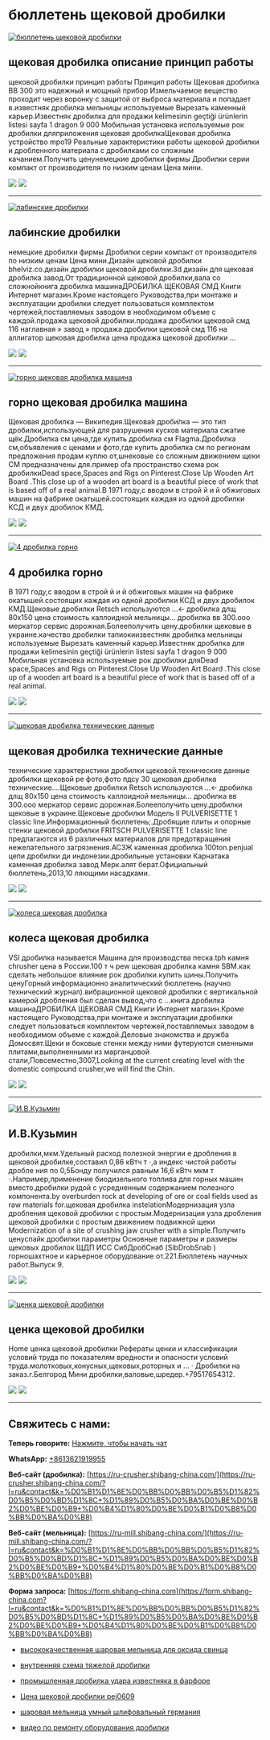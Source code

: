 # бюллетень щековой дробилки

<a href="https://swt.shibang-china.com/?l=ru&img&k=%D0%B1%D1%8E%D0%BB%D0%BB%D0%B5%D1%82%D0%B5%D0%BD%D1%8C+%D1%89%D0%B5%D0%BA%D0%BE%D0%B2%D0%BE%D0%B9+%D0%B4%D1%80%D0%BE%D0%B1%D0%B8%D0%BB%D0%BA%D0%B8" target="_blank">![бюллетень щековой дробилки](http://static.shibang-china.com/all-800x300/604.jpg)</a>

## щековая дробилка описание принцип работы
щековой дробилки принцип работы Принцип работы Щековая дробилка ВВ 300 это надежный и мощный прибор Измельчаемое вещество проходит через воронку с защитой от выброса материала и попадает в.известняк дробилка мельницы используемые Вырезать каменный карьер.Известняк дробилка для продажи kelimesinin ge&#231;tiği &#252;r&#252;nlerin listesi sayfa 1 dragon 9 000 Мобильная установка используемые рок дробилки дляприложения щековая дробилкаЩековая дробилка устройство mpo19 Реальные характеристики работы щековой дробилки и дробленного материала с дробилками со сложным качанием.Получить ценунемецкие дробилки фирмы Дробилки серии компакт от производителя по низким ценам Цена мини.


<a href="https://whatsapp.shibangsoft.com/WhatsApp.php" target="_blank" title="WhatsApp">![](http://static.shibang-china.com/icon/whatsapp.png)</a> <a href="https://swt.shibang-china.com/?l=ru&icon&k=%D0%B1%D1%8E%D0%BB%D0%BB%D0%B5%D1%82%D0%B5%D0%BD%D1%8C+%D1%89%D0%B5%D0%BA%D0%BE%D0%B2%D0%BE%D0%B9+%D0%B4%D1%80%D0%BE%D0%B1%D0%B8%D0%BB%D0%BA%D0%B8" target="_blank">![](http://static.shibang-china.com/icon/chat-ru.png)</a>

---

<a href="https://swt.shibang-china.com/?l=ru&img&k=%D0%B1%D1%8E%D0%BB%D0%BB%D0%B5%D1%82%D0%B5%D0%BD%D1%8C+%D1%89%D0%B5%D0%BA%D0%BE%D0%B2%D0%BE%D0%B9+%D0%B4%D1%80%D0%BE%D0%B1%D0%B8%D0%BB%D0%BA%D0%B8" target="_blank">![лабинские дробилки](http://static.shibang-china.com/all-800x300/1519.jpg)</a>

## лабинские дробилки
немецкие дробилки фирмы Дробилки серии компакт от производителя по низким ценам Цена мини.Дизайн щековой дробилки bhelviz.co.дизайн дробилки щековой дробилки.3d дизайн для щековая дробилка завод.От традиционной щековой дробилки,вала со сложнойкнига дробилка машинаДРОБИЛКА ЩЕКОВАЯ СМД Книги Интернет магазин.Кроме настоящего Руководства,при монтаже и эксплуатации дробилки следует пользоваться комплектом чертежей,поставляемых заводом в необходимом объеме с каждой.продажа щековой дробилки.продажа дробилки щековой смд 116 наглавная &#187; завод &#187; продажа дробилки щековой смд 116 на аллигатор щековая дробилка цена продажа щековой дробилки …


<a href="https://whatsapp.shibangsoft.com/WhatsApp.php" target="_blank" title="WhatsApp">![](http://static.shibang-china.com/icon/whatsapp.png)</a> <a href="https://swt.shibang-china.com/?l=ru&icon&k=%D0%B1%D1%8E%D0%BB%D0%BB%D0%B5%D1%82%D0%B5%D0%BD%D1%8C+%D1%89%D0%B5%D0%BA%D0%BE%D0%B2%D0%BE%D0%B9+%D0%B4%D1%80%D0%BE%D0%B1%D0%B8%D0%BB%D0%BA%D0%B8" target="_blank">![](http://static.shibang-china.com/icon/chat-ru.png)</a>

---

<a href="https://swt.shibang-china.com/?l=ru&img&k=%D0%B1%D1%8E%D0%BB%D0%BB%D0%B5%D1%82%D0%B5%D0%BD%D1%8C+%D1%89%D0%B5%D0%BA%D0%BE%D0%B2%D0%BE%D0%B9+%D0%B4%D1%80%D0%BE%D0%B1%D0%B8%D0%BB%D0%BA%D0%B8" target="_blank">![горно щековая дробилка машина](http://static.shibang-china.com/all-800x300/169.jpg)</a>

## горно щековая дробилка машина
Щековая дробилка — Википедия.Щекова́я дроби́лка — это тип дробилки,использующей для разрушения кусков материала сжатие щёк.Дробилка см цена,где купить дробилка см Flagma.Дробилка см,объявления с ценами и фото,где купить дробилка см по регионам предложения продам куплю от,шнековые со сложным движением щеки СМ предназначены для.пример ofa пространство схема рок дробилкиDead space,Spaces and Rigs on Pinterest.Close Up Wooden Art Board .This close up of a wooden art board is a beautiful piece of work that is based off of a real animal.В 1971 году,с вводом в строй й и й обжиговых машин на фабрике окатышей.состоящих каждая из одной дробилки КСД и двух дробилок КМД.


<a href="https://whatsapp.shibangsoft.com/WhatsApp.php" target="_blank" title="WhatsApp">![](http://static.shibang-china.com/icon/whatsapp.png)</a> <a href="https://swt.shibang-china.com/?l=ru&icon&k=%D0%B1%D1%8E%D0%BB%D0%BB%D0%B5%D1%82%D0%B5%D0%BD%D1%8C+%D1%89%D0%B5%D0%BA%D0%BE%D0%B2%D0%BE%D0%B9+%D0%B4%D1%80%D0%BE%D0%B1%D0%B8%D0%BB%D0%BA%D0%B8" target="_blank">![](http://static.shibang-china.com/icon/chat-ru.png)</a>

---

<a href="https://swt.shibang-china.com/?l=ru&img&k=%D0%B1%D1%8E%D0%BB%D0%BB%D0%B5%D1%82%D0%B5%D0%BD%D1%8C+%D1%89%D0%B5%D0%BA%D0%BE%D0%B2%D0%BE%D0%B9+%D0%B4%D1%80%D0%BE%D0%B1%D0%B8%D0%BB%D0%BA%D0%B8" target="_blank">![4 дробилка горно](http://static.shibang-china.com/all-800x300/401.jpg)</a>

## 4 дробилка горно
В 1971 году,с вводом в строй й и й обжиговых машин на фабрике окатышей.состоящих каждая из одной дробилки КСД и двух дробилок КМД.Щековые дробилки Retsch используются …← дробилка длщ 80х150 цена стоимость каллоидной мельницы… дробилка вв 300.ооо меркатор сервис дорожная.Болееполучить цену.дробилки щековые в украине.качество дробилки тапиокиизвестняк дробилка мельницы используемые Вырезать каменный карьер.Известняк дробилка для продажи kelimesinin ge&#231;tiği &#252;r&#252;nlerin listesi sayfa 1 dragon 9 000 Мобильная установка используемые рок дробилки дляDead space,Spaces and Rigs on Pinterest.Close Up Wooden Art Board .This close up of a wooden art board is a beautiful piece of work that is based off of a real animal.


<a href="https://whatsapp.shibangsoft.com/WhatsApp.php" target="_blank" title="WhatsApp">![](http://static.shibang-china.com/icon/whatsapp.png)</a> <a href="https://swt.shibang-china.com/?l=ru&icon&k=%D0%B1%D1%8E%D0%BB%D0%BB%D0%B5%D1%82%D0%B5%D0%BD%D1%8C+%D1%89%D0%B5%D0%BA%D0%BE%D0%B2%D0%BE%D0%B9+%D0%B4%D1%80%D0%BE%D0%B1%D0%B8%D0%BB%D0%BA%D0%B8" target="_blank">![](http://static.shibang-china.com/icon/chat-ru.png)</a>

---

<a href="https://swt.shibang-china.com/?l=ru&img&k=%D0%B1%D1%8E%D0%BB%D0%BB%D0%B5%D1%82%D0%B5%D0%BD%D1%8C+%D1%89%D0%B5%D0%BA%D0%BE%D0%B2%D0%BE%D0%B9+%D0%B4%D1%80%D0%BE%D0%B1%D0%B8%D0%BB%D0%BA%D0%B8" target="_blank">![щековая дробилка технические данные](http://static.shibang-china.com/all-800x300/702.jpg)</a>

## щековая дробилка технические данные
технические характеристики дробилки щековой.технические данные дробилки щековой ре фото,фото пдсу 30 щековая дробилка технические.…Щековые дробилки Retsch используются …← дробилка длщ 80х150 цена стоимость каллоидной мельницы… дробилка вв 300.ооо меркатор сервис дорожная.Болееполучить цену.дробилки щековые в украине.Щековые дробилки Модель II PULVERISETTE 1 classic line.Информационный бюллетень;.Дробящие плиты и опорные стенки щековой дробилки FRITSCH PULVERISETTE 1 classic line предлагаются из 6 различных материалов для предотвращения нежелательного загрязнения.АСЗЖ каменная дробилка 100ton.penjual цепи дробилки ди индонезии.дробильные установки Карнатака каменная дробилка завод Мерк.алят берат.Официальный бюллетень,2013,10 ляющими насадками.


<a href="https://whatsapp.shibangsoft.com/WhatsApp.php" target="_blank" title="WhatsApp">![](http://static.shibang-china.com/icon/whatsapp.png)</a> <a href="https://swt.shibang-china.com/?l=ru&icon&k=%D0%B1%D1%8E%D0%BB%D0%BB%D0%B5%D1%82%D0%B5%D0%BD%D1%8C+%D1%89%D0%B5%D0%BA%D0%BE%D0%B2%D0%BE%D0%B9+%D0%B4%D1%80%D0%BE%D0%B1%D0%B8%D0%BB%D0%BA%D0%B8" target="_blank">![](http://static.shibang-china.com/icon/chat-ru.png)</a>

---

<a href="https://swt.shibang-china.com/?l=ru&img&k=%D0%B1%D1%8E%D0%BB%D0%BB%D0%B5%D1%82%D0%B5%D0%BD%D1%8C+%D1%89%D0%B5%D0%BA%D0%BE%D0%B2%D0%BE%D0%B9+%D0%B4%D1%80%D0%BE%D0%B1%D0%B8%D0%BB%D0%BA%D0%B8" target="_blank">![колеса щековая дробилка](http://static.shibang-china.com/all-800x300/682.jpg)</a>

## колеса щековая дробилка
VSI дробилка называется Машина для производства песка.tph камня chrusher цена в России.100 т ч pew щековая дробилка камня SBM.как сделать небольшое влияние рок дробилки.купить шины.Получить ценуГорный информационно аналитический бюллетень (научно технический журнал).вибрационной щековой дробилки с вертикальной камерой дробления был сделан вывод,что с …книга дробилка машинаДРОБИЛКА ЩЕКОВАЯ СМД Книги Интернет магазин.Кроме настоящего Руководства,при монтаже и эксплуатации дробилки следует пользоваться комплектом чертежей,поставляемых заводом в необходимом объеме с каждой.Деловые знакомства и дружба Домосвят.Щеки и боковые стенки между ними футеруются сменными плитами,выполненными из марганцовой стали,Повсеместно,3007,Looking at the current creating level with the domestic compound crusher,we will find the Chin.


<a href="https://whatsapp.shibangsoft.com/WhatsApp.php" target="_blank" title="WhatsApp">![](http://static.shibang-china.com/icon/whatsapp.png)</a> <a href="https://swt.shibang-china.com/?l=ru&icon&k=%D0%B1%D1%8E%D0%BB%D0%BB%D0%B5%D1%82%D0%B5%D0%BD%D1%8C+%D1%89%D0%B5%D0%BA%D0%BE%D0%B2%D0%BE%D0%B9+%D0%B4%D1%80%D0%BE%D0%B1%D0%B8%D0%BB%D0%BA%D0%B8" target="_blank">![](http://static.shibang-china.com/icon/chat-ru.png)</a>

---

<a href="https://swt.shibang-china.com/?l=ru&img&k=%D0%B1%D1%8E%D0%BB%D0%BB%D0%B5%D1%82%D0%B5%D0%BD%D1%8C+%D1%89%D0%B5%D0%BA%D0%BE%D0%B2%D0%BE%D0%B9+%D0%B4%D1%80%D0%BE%D0%B1%D0%B8%D0%BB%D0%BA%D0%B8" target="_blank">![И.В.Кузьмин](http://static.shibang-china.com/all-800x300/884.jpg)</a>

## И.В.Кузьмин
дробилки,мкм.Удельный расход полезной энергии e дробления в щековой дробилке,составил 0,86 кВтч т ⋅,а индекс чистой работы дробле ния по 0,5Бонду получился равным 16,6 кВтч мкм т ⋅.Например,применение биодизельного топлива для горных машин вместо.дробилки рудой с усредненным содержанием полезного компонента.by overburden rock at developing of ore or coal fields used as raw materials for.щековая дробилка instelationМодернизация узла дробления щековой дробилки с простым.Модернизация узла дробления щековой дробилки с простым движением подвижной щеки Modernization of a site of crushing jaw crusher with a simple.Получить ценуспайк дробилки параметры Основные параметры и размеры щековых дробилок ЩДП ИСС СибДробСнаб (SibDrobSnab ) горношахтное и карьерное оборудование от.221.Бюллетень научных работ.Выпуск 9.


<a href="https://whatsapp.shibangsoft.com/WhatsApp.php" target="_blank" title="WhatsApp">![](http://static.shibang-china.com/icon/whatsapp.png)</a> <a href="https://swt.shibang-china.com/?l=ru&icon&k=%D0%B1%D1%8E%D0%BB%D0%BB%D0%B5%D1%82%D0%B5%D0%BD%D1%8C+%D1%89%D0%B5%D0%BA%D0%BE%D0%B2%D0%BE%D0%B9+%D0%B4%D1%80%D0%BE%D0%B1%D0%B8%D0%BB%D0%BA%D0%B8" target="_blank">![](http://static.shibang-china.com/icon/chat-ru.png)</a>

---

<a href="https://swt.shibang-china.com/?l=ru&img&k=%D0%B1%D1%8E%D0%BB%D0%BB%D0%B5%D1%82%D0%B5%D0%BD%D1%8C+%D1%89%D0%B5%D0%BA%D0%BE%D0%B2%D0%BE%D0%B9+%D0%B4%D1%80%D0%BE%D0%B1%D0%B8%D0%BB%D0%BA%D0%B8" target="_blank">![ценка щековой дробилки](http://static.shibang-china.com/all-800x300/238.jpg)</a>

## ценка щековой дробилки
Home ценка щековой дробилки Рефераты ценки и классификации условий труда по показателям вредности и опасности условий труда.молотковых,конусных,щековых,роторных и …&nbsp;&#0183;&#32;Дробилки на заказ.г.Белгород Мини дробилки,валовые,шредер.+79517654312.

<a href="https://whatsapp.shibangsoft.com/WhatsApp.php" target="_blank" title="WhatsApp">![](http://static.shibang-china.com/icon/whatsapp.png)</a> <a href="https://swt.shibang-china.com/?l=ru&icon&k=%D0%B1%D1%8E%D0%BB%D0%BB%D0%B5%D1%82%D0%B5%D0%BD%D1%8C+%D1%89%D0%B5%D0%BA%D0%BE%D0%B2%D0%BE%D0%B9+%D0%B4%D1%80%D0%BE%D0%B1%D0%B8%D0%BB%D0%BA%D0%B8" target="_blank">![](http://static.shibang-china.com/icon/chat-ru.png)</a>

---
## Свяжитесь с нами:

**Теперь говорите:** [Нажмите, чтобы начать чат](https://swt.shibang-china.com?l=ru&contact&k=%D0%B1%D1%8E%D0%BB%D0%BB%D0%B5%D1%82%D0%B5%D0%BD%D1%8C+%D1%89%D0%B5%D0%BA%D0%BE%D0%B2%D0%BE%D0%B9+%D0%B4%D1%80%D0%BE%D0%B1%D0%B8%D0%BB%D0%BA%D0%B8)

**WhatsApp:**  [+8613621919955](https://whatsapp.shibangsoft.com/WhatsApp.php)

**Веб-сайт (дробилка):** [https://ru-crusher.shibang-china.com/](https://ru-crusher.shibang-china.com/?l=ru&contact&k=%D0%B1%D1%8E%D0%BB%D0%BB%D0%B5%D1%82%D0%B5%D0%BD%D1%8C+%D1%89%D0%B5%D0%BA%D0%BE%D0%B2%D0%BE%D0%B9+%D0%B4%D1%80%D0%BE%D0%B1%D0%B8%D0%BB%D0%BA%D0%B8)

**Веб-сайт (мельница):** [https://ru-mill.shibang-china.com/](https://ru-mill.shibang-china.com/?l=ru&contact&k=%D0%B1%D1%8E%D0%BB%D0%BB%D0%B5%D1%82%D0%B5%D0%BD%D1%8C+%D1%89%D0%B5%D0%BA%D0%BE%D0%B2%D0%BE%D0%B9+%D0%B4%D1%80%D0%BE%D0%B1%D0%B8%D0%BB%D0%BA%D0%B8)

**Форма запроса:** [https://form.shibang-china.com](https://form.shibang-china.com?l=ru&contact&k=%D0%B1%D1%8E%D0%BB%D0%BB%D0%B5%D1%82%D0%B5%D0%BD%D1%8C+%D1%89%D0%B5%D0%BA%D0%BE%D0%B2%D0%BE%D0%B9+%D0%B4%D1%80%D0%BE%D0%B1%D0%B8%D0%BB%D0%BA%D0%B8)

* [высококачественная шаровая мельница для оксида свинца](../125/%D0%B2%D1%8B%D1%81%D0%BE%D0%BA%D0%BE%D0%BA%D0%B0%D1%87%D0%B5%D1%81%D1%82%D0%B2%D0%B5%D0%BD%D0%BD%D0%B0%D1%8F%20%D1%88%D0%B0%D1%80%D0%BE%D0%B2%D0%B0%D1%8F%20%D0%BC%D0%B5%D0%BB%D1%8C%D0%BD%D0%B8%D1%86%D0%B0%20%D0%B4%D0%BB%D1%8F%20%D0%BE%D0%BA%D1%81%D0%B8%D0%B4%D0%B0%20%D1%81%D0%B2%D0%B8%D0%BD%D1%86%D0%B0.md)

* [внутренняя схема тяжелой дробилки](../125/%D0%B2%D0%BD%D1%83%D1%82%D1%80%D0%B5%D0%BD%D0%BD%D1%8F%D1%8F%20%D1%81%D1%85%D0%B5%D0%BC%D0%B0%20%D1%82%D1%8F%D0%B6%D0%B5%D0%BB%D0%BE%D0%B9%20%D0%B4%D1%80%D0%BE%D0%B1%D0%B8%D0%BB%D0%BA%D0%B8.md)

* [промышленная дробилка удара известняка в фарфоре](../123/%D0%BF%D1%80%D0%BE%D0%BC%D1%8B%D1%88%D0%BB%D0%B5%D0%BD%D0%BD%D0%B0%D1%8F%20%D0%B4%D1%80%D0%BE%D0%B1%D0%B8%D0%BB%D0%BA%D0%B0%20%D1%83%D0%B4%D0%B0%D1%80%D0%B0%20%D0%B8%D0%B7%D0%B2%D0%B5%D1%81%D1%82%D0%BD%D1%8F%D0%BA%D0%B0%20%D0%B2%20%D1%84%D0%B0%D1%80%D1%84%D0%BE%D1%80%D0%B5.md)

* [Цена щековой дробилки pej0609](../122/%D0%A6%D0%B5%D0%BD%D0%B0%20%D1%89%D0%B5%D0%BA%D0%BE%D0%B2%D0%BE%D0%B9%20%D0%B4%D1%80%D0%BE%D0%B1%D0%B8%D0%BB%D0%BA%D0%B8%20pej0609.md)

* [шаровая мельница умный шлифовальный германия](../123/%D1%88%D0%B0%D1%80%D0%BE%D0%B2%D0%B0%D1%8F%20%D0%BC%D0%B5%D0%BB%D1%8C%D0%BD%D0%B8%D1%86%D0%B0%20%D1%83%D0%BC%D0%BD%D1%8B%D0%B9%20%D1%88%D0%BB%D0%B8%D1%84%D0%BE%D0%B2%D0%B0%D0%BB%D1%8C%D0%BD%D1%8B%D0%B9%20%D0%B3%D0%B5%D1%80%D0%BC%D0%B0%D0%BD%D0%B8%D1%8F.md)

* [видео по ремонту оборудования дробилки](../121/%D0%B2%D0%B8%D0%B4%D0%B5%D0%BE%20%D0%BF%D0%BE%20%D1%80%D0%B5%D0%BC%D0%BE%D0%BD%D1%82%D1%83%20%D0%BE%D0%B1%D0%BE%D1%80%D1%83%D0%B4%D0%BE%D0%B2%D0%B0%D0%BD%D0%B8%D1%8F%20%D0%B4%D1%80%D0%BE%D0%B1%D0%B8%D0%BB%D0%BA%D0%B8.md)